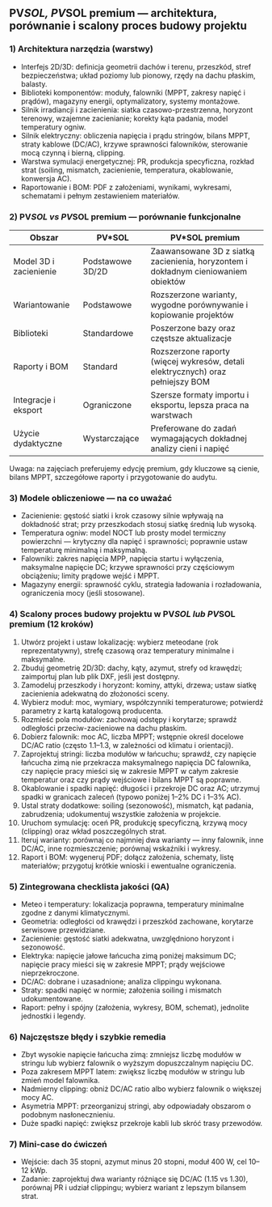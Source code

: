 
## PV*SOL, PV*SOL premium — architektura, porównanie i scalony proces budowy projektu

### 1) Architektura narzędzia (warstwy)

- Interfejs 2D/3D: definicja geometrii dachów i terenu, przeszkód, stref bezpieczeństwa; układ poziomy lub pionowy, rzędy na dachu płaskim, balasty.
- Biblioteki komponentów: moduły, falowniki (MPPT, zakresy napięć i prądów), magazyny energii, optymalizatory, systemy montażowe.
- Silnik irradiancji i zacienienia: siatka czasowo-przestrzenna, horyzont terenowy, wzajemne zacienianie; korekty kąta padania, model temperatury ogniw.
- Silnik elektryczny: obliczenia napięcia i prądu stringów, bilans MPPT, straty kablowe (DC/AC), krzywe sprawności falowników, sterowanie mocą czynną i bierną, clipping.
- Warstwa symulacji energetycznej: PR, produkcja specyficzna, rozkład strat (soiling, mismatch, zacienienie, temperatura, okablowanie, konwersja AC).
- Raportowanie i BOM: PDF z założeniami, wynikami, wykresami, schematami i pełnym zestawieniem materiałów.

### 2) PV*SOL vs PV*SOL premium — porównanie funkcjonalne

| Obszar                 | PV*SOL           | PV*SOL premium                                                                        |
| ---------------------- | ---------------- | ------------------------------------------------------------------------------------- |
| Model 3D i zacienienie | Podstawowe 3D/2D | Zaawansowane 3D z siatką zacienienia, horyzontem i dokładnym cieniowaniem obiektów |
| Wariantowanie          | Podstawowe       | Rozszerzone warianty, wygodne porównywanie i kopiowanie projektów                   |
| Biblioteki             | Standardowe      | Poszerzone bazy oraz częstsze aktualizacje                                           |
| Raporty i BOM          | Standard         | Rozszerzone raporty (więcej wykresów, detali elektrycznych) oraz pełniejszy BOM    |
| Integracje i eksport   | Ograniczone      | Szersze formaty importu i eksportu, lepsza praca na warstwach                         |
| Użycie dydaktyczne    | Wystarczające   | Preferowane do zadań wymagających dokładnej analizy cieni i napięć               |

Uwaga: na zajęciach preferujemy edycję premium, gdy kluczowe są cienie, bilans MPPT, szczegółowe raporty i przygotowanie do audytu.

### 3) Modele obliczeniowe — na co uważać

- Zacienienie: gęstość siatki i krok czasowy silnie wpływają na dokładność strat; przy przeszkodach stosuj siatkę średnią lub wysoką.
- Temperatura ogniw: model NOCT lub prosty model termiczny powierzchni — krytyczny dla napięć i sprawności; poprawnie ustaw temperaturę minimalną i maksymalną.
- Falowniki: zakres napięcia MPP, napięcia startu i wyłączenia, maksymalne napięcie DC; krzywe sprawności przy częściowym obciążeniu; limity prądowe wejść i MPPT.
- Magazyny energii: sprawność cyklu, strategia ładowania i rozładowania, ograniczenia mocy (jeśli stosowane).

### 4) Scalony proces budowy projektu w PV*SOL lub PV*SOL premium (12 kroków)

1. Utwórz projekt i ustaw lokalizację: wybierz meteodane (rok reprezentatywny), strefę czasową oraz temperatury minimalne i maksymalne.
2. Zbuduj geometrię 2D/3D: dachy, kąty, azymut, strefy od krawędzi; zaimportuj plan lub plik DXF, jeśli jest dostępny.
3. Zamodeluj przeszkody i horyzont: kominy, attyki, drzewa; ustaw siatkę zacienienia adekwatną do złożoności sceny.
4. Wybierz moduł: moc, wymiary, współczynniki temperaturowe; potwierdź parametry z kartą katalogową producenta.
5. Rozmieść pola modułów: zachowaj odstępy i korytarze; sprawdź odległości przeciw-zacieniowe na dachu płaskim.
6. Dobierz falownik: moc AC, liczba MPPT; wstępnie określ docelowe DC/AC ratio (często 1.1–1.3, w zależności od klimatu i orientacji).
7. Zaprojektuj stringi: liczba modułów w łańcuchu; sprawdź, czy napięcie łańcucha zimą nie przekracza maksymalnego napięcia DC falownika, czy napięcie pracy mieści się w zakresie MPPT w całym zakresie temperatur oraz czy prądy wejściowe i bilans MPPT są poprawne.
8. Okablowanie i spadki napięć: długości i przekroje DC oraz AC; utrzymuj spadki w granicach zaleceń (typowo poniżej 1–2% DC i 1–3% AC).
9. Ustal straty dodatkowe: soiling (sezonowość), mismatch, kąt padania, zabrudzenia; udokumentuj wszystkie założenia w projekcie.
10. Uruchom symulację: oceń PR, produkcję specyficzną, krzywą mocy (clipping) oraz wkład poszczególnych strat.
11. Iteruj warianty: porównaj co najmniej dwa warianty — inny falownik, inne DC/AC, inne rozmieszczenie; porównaj wskaźniki i wykresy.
12. Raport i BOM: wygeneruj PDF; dołącz założenia, schematy, listę materiałów; przygotuj krótkie wnioski i ewentualne ograniczenia.

### 5) Zintegrowana checklista jakości (QA)

- Meteo i temperatury: lokalizacja poprawna, temperatury minimalne zgodne z danymi klimatycznymi.
- Geometria: odległości od krawędzi i przeszkód zachowane, korytarze serwisowe przewidziane.
- Zacienienie: gęstość siatki adekwatna, uwzględniono horyzont i sezonowość.
- Elektryka: napięcie jałowe łańcucha zimą poniżej maksimum DC; napięcie pracy mieści się w zakresie MPPT; prądy wejściowe nieprzekroczone.
- DC/AC: dobrane i uzasadnione; analiza clippingu wykonana.
- Straty: spadki napięć w normie; założenia soiling i mismatch udokumentowane.
- Raport: pełny i spójny (założenia, wykresy, BOM, schemat), jednolite jednostki i legendy.

### 6) Najczęstsze błędy i szybkie remedia

- Zbyt wysokie napięcie łańcucha zimą: zmniejsz liczbę modułów w stringu lub wybierz falownik o wyższym dopuszczalnym napięciu DC.
- Poza zakresem MPPT latem: zwiększ liczbę modułów w stringu lub zmień model falownika.
- Nadmierny clipping: obniż DC/AC ratio albo wybierz falownik o większej mocy AC.
- Asymetria MPPT: przeorganizuj stringi, aby odpowiadały obszarom o podobnym nasłonecznieniu.
- Duże spadki napięć: zwiększ przekroje kabli lub skróć trasy przewodów.

### 7) Mini-case do ćwiczeń

- Wejście: dach 35 stopni, azymut minus 20 stopni, moduł 400 W, cel 10–12 kWp.
- Zadanie: zaprojektuj dwa warianty różniące się DC/AC (1.15 vs 1.30), porównaj PR i udział clippingu; wybierz wariant z lepszym bilansem strat.
